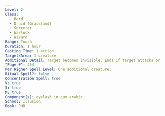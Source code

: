 ```yaml
---
Level: 2
Class:
  - Bard
  - Druid (Grassland)
  - Sorcerer
  - Warlock
  - Wizard
Range: Touch
Duration: 1 hour
Casting Time: 1 action
Target/Area: 1 creature
Additional Detail: Target becomes invisible. Ends if target attacks or casts a spell.
"Page #": 254
Per Higher Spell Level: One additional creature.
Ritual Spell?: false
Concentration Spell: true
V: true
S: true
M: true
Component(s): eyelash in gum arabic
School: Illusion
Book: PHB
---
```

